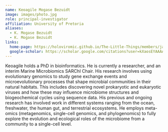```yaml
---
name: Keoagile Mogase Bezuidt
image: images/photo.jpg
role: principal-investigator
affiliation: University of Pretoria
aliases:
  - K. Mogase Bezuidt
  - K. Mogase Bezuidt
links:
  home-page: https://holoviromic.github.io/The-Little-Things/members/jane-smith.html
  google-scholar: https://scholar.google.com/citations?user=kXaosEYAAAAJ&hl=en&authuser=1
---
```


Keoagile holds a PhD in bioinformatics. He is currently a researcher, and an interim Marine Microbiomics SARChI Chair. His research involves using evolutionary genomics to study gene exchange events and microevolutionary processes that shape microbial communities in their natural habitats. This includes discovering novel prokaryotic and eukaryotic viruses and how these may influence microbiome structures and biogeochemical cycles using sequence data. His previous and ongoing research has involved work in different systems ranging from the ocean, freshwater, the human gut, and terrestrial ecosystems. He employs meta-omics (metagenomics, single-cell genomics, and phylogenomics) to fully explore the evolution and ecological roles of the microbiome from a community to a single-cell level.
